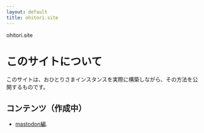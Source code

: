 ```yaml
---
layout: default
title: ohitori.site
---
```


ohitori.site
# このサイトについて
このサイトは、おひとりさまインスタンスを実際に構築しながら、その方法を公開するものです。

## コンテンツ（作成中）
* [mastodon編](./mastodon/index.html).
